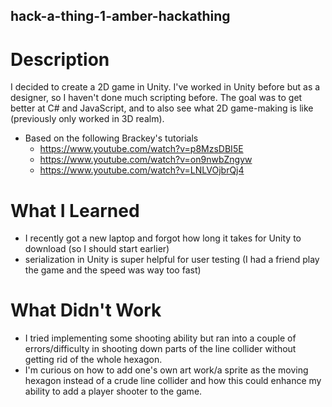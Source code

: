 ## hack-a-thing-1-amber-hackathing

# Description
I decided to create a 2D game in Unity. I've worked in Unity before but as a designer, so I haven't done much scripting before. The goal was to get better at C# and JavaScript, and to also see what 2D game-making is like (previously only worked in 3D realm). 
* Based on the following Brackey's tutorials
  * https://www.youtube.com/watch?v=p8MzsDBI5E
  * https://www.youtube.com/watch?v=on9nwbZngyw
  * https://www.youtube.com/watch?v=LNLVOjbrQj4

# What I Learned
* I recently got a new laptop and forgot how long it takes for Unity to download (so I should start earlier) 
* serialization in Unity is super helpful for user testing (I had a friend play the game and the speed was way too fast) 

# What Didn't Work
* I tried implementing some shooting ability but ran into a couple of errors/difficulty in shooting down parts of the line collider without getting rid of the whole hexagon. 
* I'm curious on how to add one's own art work/a sprite as the moving hexagon instead of a crude line collider and how this could enhance my ability to add a player shooter to the game. 
